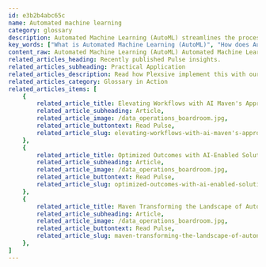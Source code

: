 ```yaml
---
id: e3b2b4abc65c
name: Automated machine learning
category: glossary
description: Automated Machine Learning (AutoML) streamlines the process from data input to model deployment, enabling users with varying degrees of expertise to efficiently use AI for enhanced decision-making and improved operational efficiency.
key_words: ["What is Automated Machine Learning (AutoML)", "How does AutoML enhance computer efficiency", "What are the operational benefits of AutoML for businesses", "How does AutoML impact decision-making processes", "What role does AutoML play in data analysis for non-technical users", "How can AutoML automate machine learning tasks", "What are the strategic advantages of implementing AutoML", "How does AutoML improve the speed of delivering solutions", "What are the cost-saving benefits of AutoML for data science", "How does AutoML contribute to productivity in technology solutions."]
content_raw: Automated Machine Learning (AutoML) Automated Machine Learning (AutoML) signifies the progression of applying AI-based machine learning to counter tangible world difficulties, thereby enhancing a computer's effectiveness and efficiency. The scope of AutoML is vast, handling all aspects from the initial raw dataset to the implementation of the machine learning model. AutoML software flaunts an ability to automate myriad machine learning functions. From detecting patterns and structures and identifying anomalous data points, to foreseeing diverse values and categories, the software can solve an extensive range of predicaments. AutoML delivers several operational and strategic benefits to a business. At its core, AutoML allows enterprises to digest and interpret sizable amounts of data from numerous sources. This capability provides an immense scope for data convergence and better decision-making, thus enhancing operational efficiency. One of the distinctive aspects of AutoML is its user-friendliness, enablement of non-tech-savvy individuals to implement machine learning models. This ease of utilisation liberates data scientists to tackle more complicated issues rather than focusing on routine tasks. AutoML can expedite the delivery of efficient solutions, often outperforming those constructed manually. It has the power to resolve more business problems in a quicker way by automating monotonous tasks. Previously, such tasks, such as comparing multiple models to gather insights and predictions, would mandate weeks or even months of data scientists' time. Furthermore, AutoML improves the return on investment in data science. By leveraging the institutionalized knowledge of data scientists, AutoML reduces both the time and cost required to extract value while also guaranteeing efficiency. For all these reasons, Automated Machine Learning stands as a prominent tool in our arsenal to unlock productivity with solutions for the modern world.
related_articles_heading: Recently published Pulse insights.
related_articles_subheading: Practical Application
related_articles_description: Read how Plexsive implement this with our clients.
related_articles_category: Glossary in Action
related_articles_items: [
	{
		related_article_title: Elevating Workflows with AI Maven's Approach,
		related_article_subheading: Article,
		related_article_image: /data_operations_boardroom.jpg,
		related_article_buttontext: Read Pulse,
		related_article_slug: elevating-workflows-with-ai-maven's-approach
	},
	{
		related_article_title: Optimized Outcomes with AI-Enabled Solutions,
		related_article_subheading: Article,
		related_article_image: /data_operations_boardroom.jpg,
		related_article_buttontext: Read Pulse,
		related_article_slug: optimized-outcomes-with-ai-enabled-solutions
	},
	{
		related_article_title: Maven Transforming the Landscape of Autonomous Vehicles,
		related_article_subheading: Article,
		related_article_image: /data_operations_boardroom.jpg,
		related_article_buttontext: Read Pulse,
		related_article_slug: maven-transforming-the-landscape-of-autonomous-vehicles
	},
]
---
```

